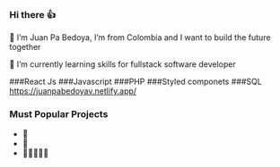### Hi there 👍
🙋 I’m Juan Pa Bedoya, I’m from Colombia and I want to build the future together

🌱 I’m currently learning skills for fullstack software developer

###React Js ###Javascript ###PHP ###Styled componets ###SQL 
https://juanpabedoyav.netlify.app/

### Must Popular Projects
 - 🌮 
 - 📲
 - 🧑🏻‍🤝‍🧑🏻
